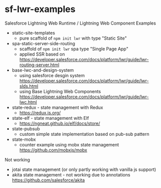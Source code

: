 # sf-lwr-examples
Salesforce Lightning Web Runtime / Lightning Web Component Examples

- static-site-templates 
  - pure scaffold of `npm init lwr` with type "Static Site"
- spa-static-server-side-routing
  - scaffold of `npm init lwr` spa type "Single Page App"
  - applied SSR based on https://developer.salesforce.com/docs/platform/lwr/guide/lwr-routing-server.html 
- base-lwc-and-design-system
  - using salesforce desgin system https://developer.salesforce.com/docs/platform/lwr/guide/lwr-slds.html
  - using Base Lightning Web Components https://developer.salesforce.com/docs/platform/lwr/guide/lwr-lwc.html
- state-redux - state management with Redux
  - https://redux.js.org/
- state-elf - state management with Elf 
  - https://ngneat.github.io/elf/docs/store/
- state-pubsub
  - custom simple state implementation based on pub-sub pattern
- state-mobx
  - counter example using mobx state management https://github.com/mobxjs/mobx


Not working
- jotai state management (or only partly working with vanilla js support)
- akita state management - not working due to annotations https://github.com/salesforce/akita
